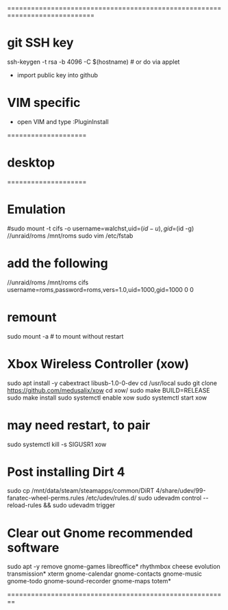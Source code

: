 
============================================================================

# git SSH key
ssh-keygen -t rsa -b 4096 -C $(hostname) # or do via applet
 - import public key into github

# VIM specific
 - open VIM and type :PluginInstall

====================
# desktop
====================

# Emulation
#sudo mount -t cifs -o username=walchst,uid=$(id -u),gid=$(id -g) //unraid/roms /mnt/roms
sudo vim /etc/fstab
# add the following
//unraid/roms /mnt/roms cifs username=roms,password=roms,vers=1.0,uid=1000,gid=1000 0 0
# remount
sudo mount -a # to mount without restart

# Xbox Wireless Controller (xow)
sudo apt install -y cabextract libusb-1.0-0-dev 
cd /usr/local
sudo git clone https://github.com/medusalix/xow
cd xow/
sudo make BUILD=RELEASE
sudo make install
sudo systemctl enable xow
sudo systemctl start xow
# may need restart, to pair
sudo systemctl kill -s SIGUSR1 xow

# Post installing Dirt 4
sudo cp /mnt/data/steam/steamapps/common/DiRT 4/share/udev/99-fanatec-wheel-perms.rules /etc/udev/rules.d/
sudo udevadm control --reload-rules && sudo udevadm trigger

# Clear out Gnome recommended software
sudo apt -y remove gnome-games libreoffice* rhythmbox cheese evolution transmission* xterm gnome-calendar gnome-contacts gnome-music gnome-todo gnome-sound-recorder gnome-maps totem*

========================================================

